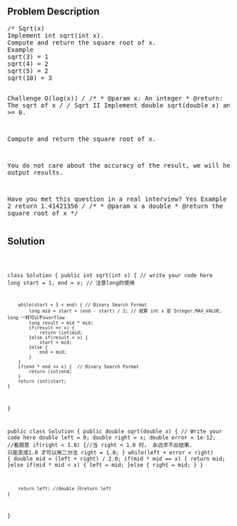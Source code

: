 <!--
<style>
  body { font-family: Arial, sans-serif; }
  .container { max-width: 600px; margin: auto; padding: 20px; }
  .comment-block { background-color: #f9f9f9; padding: 10px; border-left: 5px solid #ccc; }
  .code-block { background-color: #f4f4f4; padding: 10px; border: 1px solid #ddd; }
</style>
-->

<div class='container'>
<h2>Problem Description</h2>
<div class='comment-block'>
<pre>
/* Sqrt(x)
Implement int sqrt(int x).
Compute and return the square root of x.
Example
sqrt(3) = 1
sqrt(4) = 2
sqrt(5) = 2
sqrt(10) = 3

Challenge 
O(log(x))
*/
    /**
     * @param x: An integer
     * @return: The sqrt of x
     */
/* Sqrt II
Implement double sqrt(double x) and x >= 0.

Compute and return the square root of x.

You do not care about the accuracy of the result, we will help you to output results.

Have you met this question in a real interview? Yes
Example
Given n = 2 return 1.41421356
*/
    /**
     * @param x a double
     * @return the square root of x
     */
</pre>
</div>

<h2>Solution</h2>
<div class='code-block'>
<pre><code class='language-java'>

class Solution {
    public int sqrt(int x) {
        // write your code here
        long start = 1, end = x;  // 注意long的使用
        
        while(start + 1 < end) { // Binary Search Format
            long mid = start + (end - start) / 2; // 就算 int x 是 Integer.MAX_VALUE, long 一样可以不overflow
            long result = mid * mid;
            if(result == x) {
                return (int)mid;
            }else if(result < x) {
                start = mid;
            }else {
                end = mid;
            }
        }
        if(end * end <= x) {  // Binary Search Format
            return (int)end;
        }
        return (int)start;
    }
}




public class Solution {
    public double sqrt(double x) {
        // Write your code here
        double left = 0;
        double right = x;
        double error = 1e-12; //看题意
        if(right < 1.0) {//当 right < 1.0 时， 永远求不出结果， 只能变成1.0 才可以用二分法
            right = 1.0;
        }
        while(left + error < right) {
            double mid = (left + right) / 2.0;
            if(mid * mid == x) {
                return mid;
            }else if(mid * mid < x) {
                left = mid;
            }else {
                right = mid;
            }
        }
        
        return left; //double 只return left
    }
}














</code></pre>
</div>
</div>
